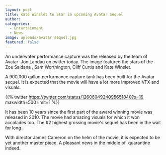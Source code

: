 ```yaml
---
layout: post
title: Kate Winslet to Star in upcoming Avatar Sequel
author:
categories:
  - Entertainment
  - News
image: uploads/avatar sequel.jpg
featured: false
---
```


An underwater performance capture was the released by the team of Avatar&nbsp; Jon Landau on twitter today. The image featured the stars of the Zoe Saldana , Sam Worthington, Cliff Curtis and Kate Winslet.

A 900,000 gallon performance capture tank has been built for the Avatar sequel. It is expected that the movie will have a lot more improved VFX and visuals.

{{% twitter https://twitter.com/status/1260604924095651840?s=19 maxwidth=500 limit=1 %}}

It has been 10 years since the first part of the award winning movie was released in 2010. The movie had amazing visuals for which it won accolades too. The \#2 highest grossing movie's sequel has been in the wait for long .

With director James Cameron on the helm of the movie, it is expected to be yet another master piece. A pleasant news in the middle of&nbsp; quarantine indeed.